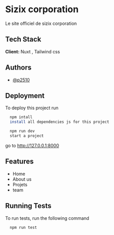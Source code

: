 
# Sizix corporation

Le site officiel de sizix corporation 


## Tech Stack

**Client:** Nuxt , Tailwind css




## Authors

- [@p2510](https://www.github.com/p2510) 


## Deployment

To deploy this project run

```bash
  npm intall 
  install all dependencies js for this project 
```

```bash
  npm run dev 
  start a project 
```

go to http://127.0.0.1:8000

## Features

- Home 
- About us
- Projets
- team 




## Running Tests

To run tests, run the following command

```bash
  npm run test 
```

